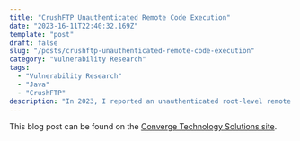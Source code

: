 ```yaml
---
title: "CrushFTP Unauthenticated Remote Code Execution"
date: "2023-16-11T22:40:32.169Z"
template: "post"
draft: false
slug: "/posts/crushftp-unauthenticated-remote-code-execution"
category: "Vulnerability Research"
tags:
  - "Vulnerability Research"
  - "Java"
  - "CrushFTP"
description: "In 2023, I reported an unauthenticated root-level remote code execution vulnerability chain affecting CrushFTP 10.5.0."
---
```


This blog post can be found on the [Converge Technology Solutions site](https://convergetp.com/2023/11/16/crushftp-zero-day-cve-2023-43177-discovered/).
